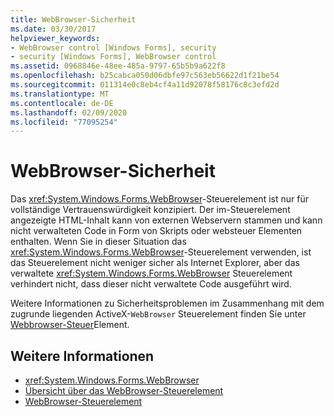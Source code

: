 ```yaml
---
title: WebBrowser-Sicherheit
ms.date: 03/30/2017
helpviewer_keywords:
- WebBrowser control [Windows Forms], security
- security [Windows Forms], WebBrowser control
ms.assetid: 0968846e-48ee-485a-9797-65b5b9a622f8
ms.openlocfilehash: b25cabca050d06dbfe97c563eb56622d1f21be54
ms.sourcegitcommit: 011314e0c8eb4cf4a11d92078f58176c8c3efd2d
ms.translationtype: MT
ms.contentlocale: de-DE
ms.lasthandoff: 02/09/2020
ms.locfileid: "77095254"
---
```

# <a name="webbrowser-security"></a>WebBrowser-Sicherheit
Das <xref:System.Windows.Forms.WebBrowser>-Steuerelement ist nur für vollständige Vertrauenswürdigkeit konzipiert. Der im-Steuerelement angezeigte HTML-Inhalt kann von externen Webservern stammen und kann nicht verwalteten Code in Form von Skripts oder websteuer Elementen enthalten. Wenn Sie in dieser Situation das <xref:System.Windows.Forms.WebBrowser>-Steuerelement verwenden, ist das Steuerelement nicht weniger sicher als Internet Explorer, aber das verwaltete <xref:System.Windows.Forms.WebBrowser> Steuerelement verhindert nicht, dass dieser nicht verwaltete Code ausgeführt wird.  
  
 Weitere Informationen zu Sicherheitsproblemen im Zusammenhang mit dem zugrunde liegenden ActiveX-`WebBrowser` Steuerelement finden Sie unter [Webbrowser-Steuer](https://docs.microsoft.com/previous-versions/windows/internet-explorer/ie-developer/platform-apis/aa752040(v=vs.85))Element.  
  
## <a name="see-also"></a>Weitere Informationen

- <xref:System.Windows.Forms.WebBrowser>
- [Übersicht über das WebBrowser-Steuerelement](webbrowser-control-overview.md)
- [WebBrowser-Steuerelement](https://docs.microsoft.com/previous-versions/windows/internet-explorer/ie-developer/platform-apis/aa752040(v=vs.85))
